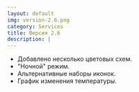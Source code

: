```yaml
---
layout: default
img: version-2.6.png
category: Services
title: Версия 2.6
description: |
---
```

- Добавлено несколько цветовых схем.
- "Ночной" режим.
- Альтернативные наборы иконок.
- График изменения температуры.
